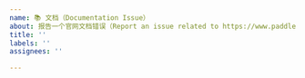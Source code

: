 ```yaml
---
name: 📚 文档（Documentation Issue）
about: 报告一个官网文档错误（Report an issue related to https://www.paddlepaddle.org.cn/）
title: ''
labels: ''
assignees: ''

---
```



